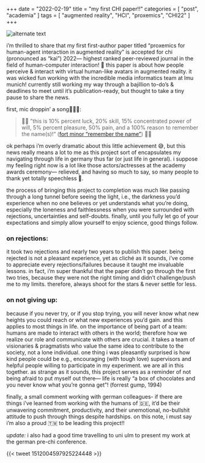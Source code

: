 +++
date = "2022-02-19"
title = "my first CHI paper!!"
categories = [ "post", "academia" ]
tags = [ "augmented reality", "HCI", "proxemics", "CHI22" ]
+++

![alternate text](/img/chi.jpg)

i’m thrilled to share that my first first-author paper titled “proxemics for human-agent interaction in augmented reality” is accepted for chi (pronounced as “kai”) 2022— highest ranked peer-reviewed journal in the field of human-computer interaction! 🎉 this paper is about how people perceive & interact with virtual human-like avatars in augmented reality. it was wicked fun working with the incredible media informatics team at lmu munich! currently still working my way through a bajillion to-do’s & deadlines to meet until it’s publication-ready, but thought to take a tiny pause to share the news.

first, mic droppin’ a song🎤😎🔥:

>🥁🥁 ”this is 10% percent luck, 20% skill, 15% concentrated power of will, 5% percent pleasure, 50% pain, and a 100% reason to remember the name(s)!” ([fort minor “remember the name”]) 🥁🥁

[fort minor “remember the name”]: https://www.youtube.com/watch?v=vdvr08scpoc&ab_channel=fortminor

ok perhaps i’m overly dramatic about this little achievement 😅, but this news really means a lot to me as this project sort of encapsulates my navigating through life in germany thus far (or just life in general). i suppose my feeling right now is a lot like those actors/actresses at the academy awards ceremony— relieved, and having so much to say, so many people to thank yet totally speechless 🥲.

the process of bringing this project to completion was much like passing through a long tunnel before seeing the light, i.e., the darkness you’d experience when no one believes or yet understands what you’re doing, especially the loneness and faithlessness when you were surrounded with rejections, uncertainties and self-doubts. finally, until you fully let go of your expectations and simply allow yourself to enjoy science, good things follow.

### on rejections:
it took two rejections and nearly two years to publish this paper. being rejected is not a pleasant experience, yet as cliché as it sounds, i’ve come to appreciate every rejections/failures because it taught me invaluable lessons. in fact, i’m super thankful that the paper didn’t go through the first two tries, because they were not the right timing and didn’t challenge/push me to my limits. therefore, always shoot for the stars & never settle for less.

### on not giving up:
because if you never try, or if you stop trying, you will never know what new heights you could reach or what new experiences you’d gain. and this applies to most things in life. on the importance of being part of a team: humans are made to interact with others in the world; therefore how we realize our role and communicate with others are crucial. it takes a team of visionaries & pragmatists who value the same idea to contribute to the society, not a lone individual. one thing i was pleasantly surprised is how kind people could be e.g., encouraging (with tough love) supervisors and helpful people willing to participate in my experiment. we are all in this together. as strange as it sounds, this project serves as a reminder of not being afraid to put myself out there— life is really “a box of chocolates and you never know what you’re gonna get”! (forrest gump, 1994)



finally, a small comment working with german colleagues- if there are things i’ve learned from working with the humans of 🇩🇪, it’d be their unwavering commitment, productivity, and their unemotional, no-bullshit attitude to push through things despite hardships. on this note, i must say i’m also a proud 🇹🇼 to be leading this project!!

*update:*
i also had a good time travelling to uni ulm to present my work at the german pre-chi conference.

{{< tweet 1512004597925224448 >}} 